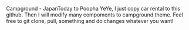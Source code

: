 Campground - JapanToday
to Poopha YeYe, I just copy car rental to this github.
Then I will modify many compoments to campground theme.
Feel free to git clone, pull, something and do changes whatever you want!
